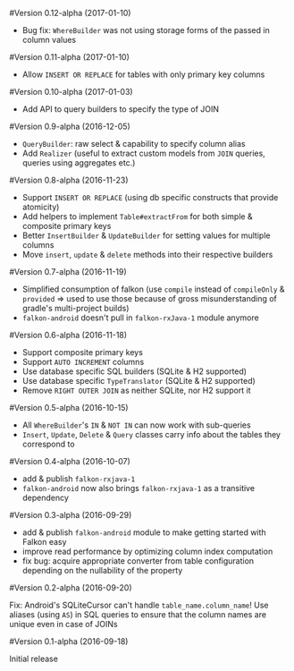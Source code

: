 #Version 0.12-alpha (2017-01-10)
- Bug fix: `WhereBuilder` was not using storage forms of the passed in column values

#Version 0.11-alpha (2017-01-10)
- Allow `INSERT OR REPLACE` for tables with only primary key columns

#Version 0.10-alpha (2017-01-03)
- Add API to query builders to specify the type of JOIN

#Version 0.9-alpha (2016-12-05)
- `QueryBuilder`: raw select & capability to specify column alias
- Add `Realizer` (useful to extract custom models from `JOIN` queries, queries using aggregates etc.)

#Version 0.8-alpha (2016-11-23)
- Support `INSERT OR REPLACE` (using db specific constructs that provide atomicity)
- Add helpers to implement `Table#extractFrom` for both simple & composite primary keys
- Better `InsertBuilder` & `UpdateBuilder` for setting values for multiple columns
- Move `insert`, `update` & `delete` methods into their respective builders

#Version 0.7-alpha (2016-11-19)
- Simplified consumption of falkon (use `compile` instead of `compileOnly` & `provided` => used to use those because of gross misunderstanding of gradle's multi-project builds)
- `falkon-android` doesn't pull in `falkon-rxJava-1` module anymore

#Version 0.6-alpha (2016-11-18)
- Support composite primary keys
- Support `AUTO INCREMENT` columns
- Use database specific SQL builders (SQLite & H2 supported)
- Use database specific `TypeTranslator` (SQLite & H2 supported)
- Remove `RIGHT OUTER JOIN` as neither SQLite, nor H2 support it

#Version 0.5-alpha (2016-10-15)
- All `WhereBuilder`'s `IN` & `NOT IN` can now work with sub-queries
- `Insert`, `Update`, `Delete` & `Query` classes carry info about the tables they correspond to

#Version 0.4-alpha (2016-10-07)
- add & publish `falkon-rxjava-1`
- `falkon-android` now also brings `falkon-rxjava-1` as a transitive dependency

#Version 0.3-alpha (2016-09-29)
- add & publish `falkon-android` module to make getting started with Falkon easy
- improve read performance by optimizing column index computation
- fix bug: acquire appropriate converter from table configuration depending on the nullability of the property

#Version 0.2-alpha (2016-09-20)

Fix: Android's SQLiteCursor can't handle `table_name.column_name`! Use aliases (using `AS`) in SQL queries to ensure that the column names are unique even in case of JOINs

#Version 0.1-alpha (2016-09-18)

Initial release